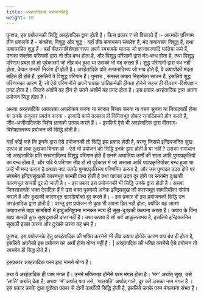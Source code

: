 ```yaml
---
title: अरहंतादिकसे प्रयोजनसिद्धि
weight: 10
---
```


पुनश्च, इस प्रयोजनकी सिद्धि अरहंतादिक द्वारा होती है। किस प्रकार ? सो विचारते हैं :-
आत्माके परिणाम तीन प्रकारके हैं - संक्लेश, विशुद्ध और शुद्ध। वहाँ तीव्र कषायरूप संक्लेश है, मंद कषायरूप विशुद्ध हैं, तथा कषायरहित शुद्ध हैं। वहाँ वीतरागविशेषज्ञानरूप अपने स्वभावके घातक जो ज्ञानावरणादि घातिया कर्म हैं, उनका संक्लेश परिणामों द्वारा तो तीव्र बन्ध होता है, और विशुद्ध परिणामों द्वारा मंद-बन्ध होता है, तथा विशुद्ध परिणाम प्रबल हों तो पूर्वकालमें जो तीव्र बंध हुआ था उसको भी मंद करता है। शुद्ध परिणामों द्वारा बंध नहीं होता, केवल उनकी निर्जरा ही होती है। अरहंतादिके प्रति स्तवनादिरूप जो भाव होते हैं, वे कषायोंकी मंदता सहित ही होते हैं, इसलिये वे विशुद्ध परिणाम हैं। पुनश्च , समस्त कषाय मिटानेका साधन हैं, इसलिये शुद्ध परिणामका कारण हैं; सो ऐसे परिणामोंसे अपने घातक घातिकर्मकी हीनता होनेसे सहज ही वीतराग-विशेषज्ञान प्रगट होता है। जितने अंशोंमें वह हीन हो उतने अंशोंमें यह प्रगट होता है। इस प्रकार अरहंतादिक द्वारा अपना प्रयोजन सिद्ध होता है।

अथवा अरहंतादिके आकारका अवलोकन करना या स्वरूप विचार करना या वचन सुनना या निकटवर्ती होना या उनके अनुसार प्रवर्तन करना - इत्यादि कार्य तत्काल ही निमित्तभूत होकर रागादिकको हीन करते हैं, जीव-अजीवादिकके विशेष ज्ञानको उत्पन्न करते हैं। - इसलिये ऐसे भी अरहंतादिक द्वारा वीतराग-विशेषज्ञानरूप प्रयोजन की सिद्धि होती है।

यहाँ कोई कहे कि इनके द्वारा ऐसे प्रयोजनकी तो सिद्धि इस प्रकार होती है, परन्तु जिससे इन्द्रियजनित सुख उत्पन्न हो तथा दुःखका विनाश हो - ऐसे भी प्रयोजन की सिद्धि इनके द्वारा होती है या नहीं ? उसका समाधान जो अरहंतादिके प्रति स्तवनादिरूप विशुद्ध परिणाम होते हैं उनसे अघातिया कर्मों की साता आदि पुण्यप्रकृतियों का बन्ध होता है, और यदि वे परिणाम तीव्र हों तो पूर्वकाल में जो असाता आदि पापप्रकृतियोंका बन्ध हुआ था उन्हें भी मन्द करता है अथवा नष्ट करके पुण्यप्रकृतिरूप परिणमित करता है, और उस पुण्यका उदय होने पर स्वयमेव इन्द्रियसुखकी कारणभूत सामग्री प्राप्त होती है तथा पापका उदय दूर होने पर स्वयमेव दुःखकी कारणभूत सामग्री दूर हो जाती है। - इस प्रकार इस प्रयोजनकी भी सिद्धि उनके द्वारा होती है। अथवा जिनशासनके भक्त देवादिक हैं वे उस भक्त पुरुषको अनेक इन्द्रियसुख की कारणभूत सामग्रियोंका संयोग कराते हैं और दुःखकी कारणभूत सामग्रियोंको दूर करते हैं। - इस प्रकार भी इस प्रयोजनकी सिद्धि उन अरहंतादिक द्वारा होती है। परन्तु इस प्रयोजन से कुछ भी अपना हित नही होता; क्योंकि यह आत्मा कषायभासे बाह्य सामग्रियों में इष्टुअनिष्ट्रपना मानकर स्वयं ही सुख-दुःखकी कल्पना करता है। कषाय के बिना बाह्य सामग्री कुछ सुखदुःखकी दाता नहीं है। तथा कषाय है सो सर्व आकुलतामय है, इसलिये इन्द्रियजनित सुखकी इच्छा करना और दुःखसे डरना यह भ्रम है।

पुनश्च, इस प्रयोजनके हेतु अरहंतादिक की भक्ति करनेसे भी तीव्र कषाय होनेके कारण पाप बंध ही होता है, इसलिये अपनेको इस प्रयोजन का अर्थी होना योग्य नहीं है। | अरहंतादिक की भक्ति करनेसे ऐसे प्रयोजन तो स्वयमेव ही सिद्ध होते हैं।

इसप्रकार अरहंतादिक परम इष्ट मानने योग्य हैं।

तथा वे अरहंतादिक ही परम मंगल हैं। उनमें भक्तिभाव होनेसे परम मंगल होता है। ‘मंग’ अर्थात् सुख, उसे ‘लाति’ अर्थात् देता है; अथवा ‘मं’ अर्थात् पाप उसे, ‘गालयति’ अर्थात् गाले, दूर करे उसका नाम मंगल है । इस प्रकार उनके द्वारा पूर्वोक्त प्रकार से दोनों कार्योंकी सिद्धि होती है, इसलिये उनके परम मंगलपना संभव है।
